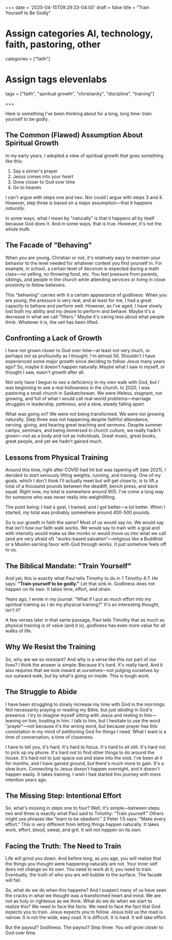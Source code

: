 +++
date = '2025-04-15T09:29:33-04:00'
draft = false
title = "Train Yourself to Be Godly"

# Assign categories AI, technology, faith, pastoring, other
categories = ["faith"]
# Assign tags elevenlabs
tags = ["faith", "spiritual growth", "christianity", "discipline", "training"]

+++

Here is something I've been thinking about for a long, long time: train yourself to be godly.

## The Common (Flawed) Assumption About Spiritual Growth

In my early years, I adopted a view of spiritual growth that goes something like this:

1.  Say a sinner's prayer
2.  Jesus comes into your heart
3.  Grow closer to God over time
4.  Go to heaven

I can't argue with steps one and two. Nor could I argue with steps 3 and 4. However, step three is based on a major assumption—that it happens *naturally*.

In some ways, what I mean by "naturally" is that it happens all by itself because God does it. And in some ways, that is true. However, it's not the whole truth.

## The Facade of "Behaving"

When you are young, Christian or not, it's relatively easy to maintain your behavior to the level needed for whatever context you find yourself in. For example, in school, a certain level of decorum is expected during a math class—no yelling, no throwing food, etc. You feel pressure from parents, siblings, and people in the church while attending services or living in close proximity to fellow believers.

This "behaving" carries with it a certain appearance of godliness. When you are young, the pressure is very real, and at least for me, I had a great capacity to behave and perform well. However, as I've aged, I have slowly lost both my ability and my desire to perform and behave. Maybe it's a decrease in what we call "filters." Maybe it's caring less about what people think. Whatever it is, the veil has been lifted.

## Confronting a Lack of Growth

I have not grown closer to God over time—at least not very much, or perhaps not as profoundly as I thought. I'm almost 50. Shouldn't I have experienced some major growth since deciding to follow Jesus many years ago? So, maybe it doesn't happen naturally. Maybe what I saw in myself, or thought I saw, wasn't growth after all.

Not only have I begun to see a deficiency in my own walk with God, but I was beginning to see a real hollowness in the church. In 2020, I was pastoring a small church in Saskatchewan. We were lifeless, stagnant, not growing, and full of what I would call real-world problems—marriage struggles in leadership, pettiness, and a slow, steady falling apart.

What was going on? We were not being transformed. We were not growing naturally. Step three was not happening despite faithful attendance, serving, giving, and hearing great teaching and sermons. Despite summer camps, seminars, and being immersed in church culture, we really hadn't grown—not as a body and not as individuals. Great music, great books, great people, and yet we hadn't gained much.

## Lessons from Physical Training

Around this time, right after COVID had hit but was tapering off (late 2021), I decided to start seriously lifting weights, running, and training. One of my goals, which I don't think I'll actually meet but will get close to, is to lift a total of a thousand pounds between the deadlift, bench press, and back squat. Right now, my total is somewhere around 905. I've come a long way for someone who was never really into weightlifting.

The point being: I had a goal, I trained, and I got better—a lot better. When I started, my total was probably somewhere around 400-500 pounds.

So is our growth in faith the same? Most of us would say no. We would say that isn't how our faith walk works. We would say to train with a goal and with intensity would make us like monks or would move us into what we call (and are very afraid of) "works-based salvation"—religious like a Buddhist or a Muslim earning favor with God through works. It just somehow feels off to us.

## The Biblical Mandate: "Train Yourself"

And yet, this is exactly what Paul tells Timothy to do in 1 Timothy 4:7. He says: **"Train yourself to be godly."** Let that sink in. Godliness does not happen on its own. It takes time, effort, and strain.

Years ago, I wrote in my journal: "What if I put as much effort into my spiritual training as I do my physical training?" It's an interesting thought, isn't it?

A few verses later in that same passage, Paul tells Timothy that as much as physical training is of value (and it is), godliness has even more value for all walks of life.

## Why We Resist the Training

So, why are we so resistant? And why is a verse like this not part of our lives? I think the answer is simple: Because it's hard. It's really hard. And it also requires that we look inward at ourselves—not judging ourselves by our outward walk, but by what's going on inside. This is tough work.

## The Struggle to Abide

I have been struggling to slowly increase my time with God in the mornings. Not necessarily praying or reading my Bible, but just *abiding* in God's presence. I try to imagine myself sitting with Jesus and resting in him—leaning on him, trusting in him. I talk to him, but I hesitate to use the word "prayer"—not because it's the wrong word, but because prayer has this connotation in my mind of petitioning God for things I need. What I want is a time of conversation, a time of closeness.

I have to tell you, it's hard. It's hard to focus. It's hard to sit still. It's hard not to pick up my phone. It's hard not to find other things to do around the house. It's hard not to just space out and stare into the void. I've been at it for months, and I have gained ground, but there's much more to gain. It's a slow burn. Connecting to Jesus doesn't happen overnight, and it doesn't happen easily. It takes training. I wish I had started this journey with more intention years ago.

## The Missing Step: Intentional Effort

So, what's missing in steps one to four? Well, it's simple—between steps two and three is exactly what Paul said to Timothy: "Train yourself." Others might use phrases like "learn to be obedient." 2 Peter 1:5 says: "Make every effort." This is very different from letting things happen naturally. It takes work, effort, blood, sweat, and grit. It will not happen on its own.

## Facing the Truth: The Need to Train

Life will grind you down. And before long, as you age, you will realize that the things you thought were happening naturally are not. Your inner self does not change on its own. You need to work at it; you need to train. Eventually, the truth of who you are will bubble to the surface. The facade will fail.

So, what do we do when this happens? And I suspect many of us have seen the cracks in what we thought was a transformed heart and mind. We are not as holy or righteous as we think. What do we do when we start to realize this? We need to face the facts. We need to face the fact that God expects you to train. Jesus expects you to follow. Jesus told us the road is narrow. It is not the wide, easy road. It is difficult. It is hard. It will take effort.

But the payout? Godliness. The payout? Step three: You *will* grow closer to God over time.
